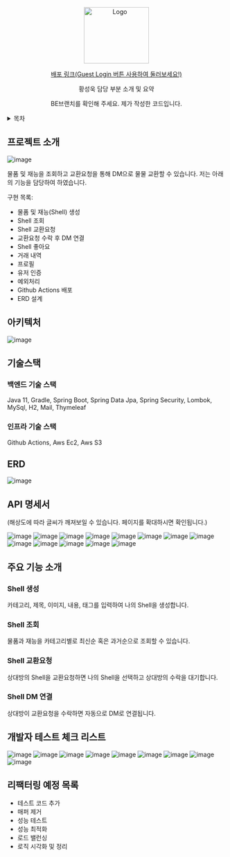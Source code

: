 <div align="center">
  <a href="https://github.com/tjddnr7760/stackoverflow_clone/assets/42529087/97f8f760-ae32-4d8a-8bd5-57cfd9765805">
    <img src="https://github.com/tjddnr7760/stackoverflow_clone/assets/42529087/97f8f760-ae32-4d8a-8bd5-57cfd9765805" alt="Logo" width="150" height="130">
  </a>
  <a href="http://shellwe.net">
    <p align="center">
    배포 링크(Guest Login 버튼 사용하여 둘러보세요!)
    </p>
  </a>

  <p align="center">
    황성욱 담당 부분 소개 및 요약
  </p>
  <p align="center">
    BE브랜치를 확인해 주세요. 제가 작성한 코드입니다.
  </p>
</div>

<!-- TABLE OF CONTENTS -->
<details>
  <summary>목차</summary>
  <ol>
    <li>프로젝트 소개</a></li>
    <li>아키텍처</a></li>
    <li>기술 스택</a></li>
    <li>ERD</a></li>
    <li>API 명세서</a></li>
    <li>주요 기능 소개</a></li>
    <li>개발자 테스트 체크 리스트</a></li>
    <li>리팩터링 예정 목록</a></li>
  </ol>
</details>

## 프로젝트 소개
 
![image](https://github.com/tjddnr7760/stackoverflow_clone/assets/42529087/5283f889-3f39-4959-bdc9-291e5706b97a)  

물품 및 재능을 조회하고 교환요청을 통해 DM으로 물물 교환할 수 있습니다. 저는 아래의 기능을 담당하여 하였습니다.

구현 목록:
* 물품 및 재능(Shell) 생성
* Shell 조회
* Shell 교환요청
* 교환요청 수락 후 DM 연결
* Shell 좋아요
* 거래 내역
* 프로필
* 유저 인증
* 예외처리
* Github Actions 배포
* ERD 설계

## 아키텍처
![image]([https://github.com/tjddnr7760/stackoverflow_clone/assets/42529087/fa653ce0-213f-4a68-b733-9dd4e48e1ed1](https://github.com/tjddnr7760/cafekiosk/assets/42529087/e7c0079e-114d-40aa-9d6a-9fdec4ed0346))

## 기술스택
### 백엔드 기술 스택
Java 11,  Gradle,  Spring Boot,  Spring Data Jpa,  Spring Security,  Lombok,  MySql,  H2,  Mail,  Thymeleaf
### 인프라 기술 스택
Github Actions,  Aws Ec2,  Aws S3

## ERD
![image](https://github.com/tjddnr7760/stackoverflow_clone/assets/42529087/79bd0172-576d-4cae-a167-19d9cc2ffef3)

## API 명세서
(해상도에 따라 글씨가 깨져보일 수 있습니다. 페이지를 확대하시면 확인됩니다.)

![image](https://github.com/tjddnr7760/cafekiosk/assets/42529087/4deb275c-96e4-4c59-9587-253480c7fa69)
![image](https://github.com/tjddnr7760/cafekiosk/assets/42529087/2ac48e56-2003-43c0-a28f-953d5064198e)
![image](https://github.com/tjddnr7760/cafekiosk/assets/42529087/c247a93f-1b7f-42ff-8639-40692991232c)
![image](https://github.com/tjddnr7760/cafekiosk/assets/42529087/c69052ee-8dc4-4367-a47c-6c9b60d1e848)
![image](https://github.com/tjddnr7760/cafekiosk/assets/42529087/4785f0ea-325c-4ac1-aac6-6a161d8e6eff)
![image](https://github.com/tjddnr7760/cafekiosk/assets/42529087/8298e4e1-2c87-456a-b77c-d7f00bff66c5)
![image](https://github.com/tjddnr7760/cafekiosk/assets/42529087/d6b624d5-0263-48d7-bf6b-82705b4262b8)
![image](https://github.com/tjddnr7760/cafekiosk/assets/42529087/cd3dc7fe-ce41-4aa5-a8e0-c5c387a838c3)
![image](https://github.com/tjddnr7760/cafekiosk/assets/42529087/ec3e8397-21c8-467f-8ba5-a11e583efcc0)
![image](https://github.com/tjddnr7760/cafekiosk/assets/42529087/f5098f88-c318-472d-8561-4e67705b6d83)
![image](https://github.com/tjddnr7760/cafekiosk/assets/42529087/de782cf7-bbc7-4bd2-8bc8-df0d6b1989a3)
![image](https://github.com/tjddnr7760/cafekiosk/assets/42529087/266e64f0-d074-4cee-b0fc-74e6465b2f0d)
![image](https://github.com/tjddnr7760/cafekiosk/assets/42529087/89909d7d-e07e-4fe8-a21a-a607e7069f0b)


## 주요 기능 소개
### Shell 생성
카테고리, 제목, 이미지, 내용, 태그를 입력하여 나의 Shell을 생성합니다.
### Shell 조회
물품과 재능을 카테고리별로 최신순 혹은 과거순으로 조회할 수 있습니다.
### Shell 교환요청
상대방의 Shell을 교환요청하면 나의 Shell을 선택하고 상대방의 수락을 대기합니다. 
### Shell DM 연결
상대방이 교환요청을 수락하면 자동으로 DM로 연결됩니다.

## 개발자 테스트 체크 리스트
![image](https://github.com/tjddnr7760/cafekiosk/assets/42529087/44292757-a9f7-4aad-bca3-863467649e6d)
![image](https://github.com/tjddnr7760/cafekiosk/assets/42529087/ba7c9e18-4e68-482a-852c-5eb655f83e57)
![image](https://github.com/tjddnr7760/cafekiosk/assets/42529087/ec0f8e20-495b-46b2-9ab9-ebc97cac8d9b)
![image](https://github.com/tjddnr7760/cafekiosk/assets/42529087/a62a95bd-08de-40d6-8f9a-842515515716)
![image](https://github.com/tjddnr7760/cafekiosk/assets/42529087/4859a103-f976-41dc-8cea-744dcd4fd792)
![image](https://github.com/tjddnr7760/cafekiosk/assets/42529087/00a495ad-7a11-4d72-b3eb-f355aebedeb4)
![image](https://github.com/tjddnr7760/cafekiosk/assets/42529087/33983d4c-9035-427b-a009-648eb19aadf9)
![image](https://github.com/tjddnr7760/cafekiosk/assets/42529087/b8c9d849-f153-4faf-9a1e-a57340314827)
![image](https://github.com/tjddnr7760/cafekiosk/assets/42529087/7e0e351a-5965-4623-a00f-486f8ee1fefc)

## 리팩터링 예정 목록
* 테스트 코드 추가
* 매퍼 제거
* 성능 테스트
* 성능 최적화
* 로드 밸런싱
* 로직 시각화 및 정리
